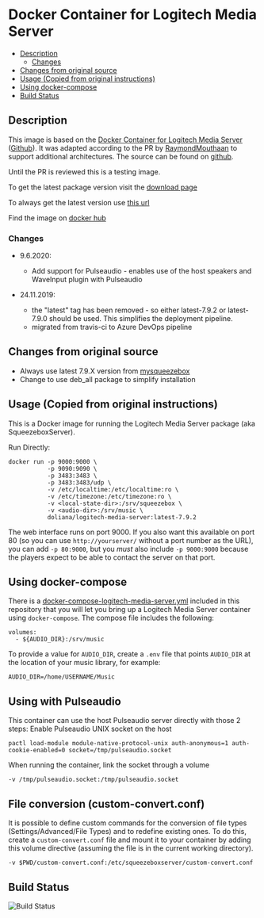 # Docker Container for Logitech Media Server

- [Description](#description)
  - [Changes](#changes)
- [Changes from original source](#changes-from-original-source)
- [Usage (Copied from original instructions)](#usage-copied-from-original-instructions)
- [Using docker-compose](#using-docker-compose)
- [Build Status](#build-status)

## Description

This image is based on the [Docker Container for Logitech Media Server](https://hub.docker.com/r/larsks/logitech-media-server/) ([Github](https://github.com/larsks/docker-image-logitech-media-server)). It was adapted according to the PR by [RaymondMouthaan](https://github.com/RaymondMouthaan) to support additional architectures. The source can be found on [github](https://github.com/DOliana/docker-image-logitech-media-server).

Until the PR is reviewed this is a testing image.

To get the latest package version visit the [download page](http://downloads.slimdevices.com/nightly/index.php?ver=7.9)

To always get the latest version use [this url](http://www.mysqueezebox.com/update/?version=7.9.2&revision=1&geturl=1&os=deb)

Find the image on [docker hub](https://hub.docker.com/r/doliana/logitech-media-server/)

### Changes
- 9.6.2020:
  - Add support for Pulseaudio - enables use of the host speakers and WaveInput plugin with Pulseaudio

- 24.11.2019:
  - the "latest" tag has been removed - so either latest-7.9.2 or latest-7.9.0 should be used. This simplifies the deployment pipeline.
  - migrated from travis-ci to Azure DevOps pipeline

## Changes from original source

- Always use latest 7.9.X version from [mysqueezebox](http://downloads.slimdevices.com/nightly/index.php?ver=7.9)
- Change to use deb_all package to simplify installation

## Usage (Copied from original instructions)

This is a Docker image for running the Logitech Media Server package
(aka SqueezeboxServer).

Run Directly:

    docker run -p 9000:9000 \
               -p 9090:9090 \
               -p 3483:3483 \
               -p 3483:3483/udp \
               -v /etc/localtime:/etc/localtime:ro \
               -v /etc/timezone:/etc/timezone:ro \
               -v <local-state-dir>:/srv/squeezebox \
               -v <audio-dir>:/srv/music \
               doliana/logitech-media-server:latest-7.9.2

The web interface runs on port 9000.  If you also want this available
on port 80 (so you can use `http://yourserver/` without a port number
as the URL), you can add `-p 80:9000`, but you *must* also include `-p
9000:9000` because the players expect to be able to contact the server
on that port.

## Using docker-compose

There is a [docker-compose-logitech-media-server.yml](https://github.com/DOliana/docker-image-logitech-media-server/blob/master/docker-compose-logitech-media-server.yml) included in this repository that
you will let you bring up a Logitech Media Server container using
`docker-compose`.  The compose file includes the following:

    volumes:
      - ${AUDIO_DIR}:/srv/music

To provide a value for `AUDIO_DIR`, create a `.env`
file that points `AUDIO_DIR` at the location of your music library,
for example:

    AUDIO_DIR=/home/USERNAME/Music

[docker-compose-logitech-media-server.yml]: docker-compose-logitech-media-server.yml

## Using with Pulseaudio
This container can use the host Pulseaudio server directly with those 2 steps:
Enable Pulseaudio UNIX socket on the host

    pactl load-module module-native-protocol-unix auth-anonymous=1 auth-cookie-enabled=0 socket=/tmp/pulseaudio.socket

When running the container, link the socket through a volume

    -v /tmp/pulseaudio.socket:/tmp/pulseaudio.socket

## File conversion (custom-convert.conf)
It is possible to define custom commands for the conversion of file types (Settings/Advanced/File Types) and to redefine existing ones. 
To do this, create a `custom-convert.conf` file and mount it to your container by adding this volume directive (assuming the file is in the current working directory).

    -v $PWD/custom-convert.conf:/etc/squeezeboxserver/custom-convert.conf 

## Build Status

![Build Status](https://dev.azure.com/DenisOliana/HomeAutomation/_apis/build/status/DOliana.docker-image-logitech-media-server?branchName=master)
